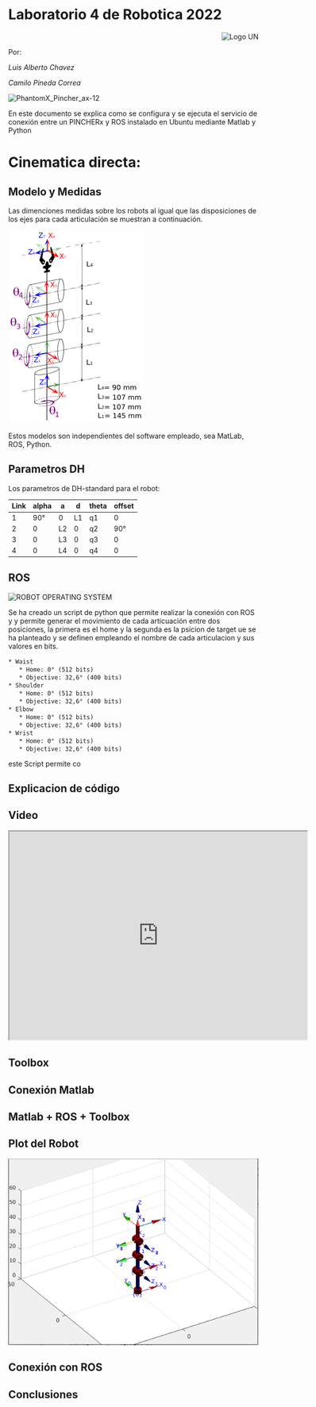 # Laboratorio 4 de Robotica 2022

<div>
<p style = 'text-align:right;'>
<img src="https://encrypted-tbn0.gstatic.com/images?q=tbn:ANd9GcSpw7VUCd_3cj1avB_6YTyQgX4e7nM5mVESyeb72_sLYUPdHkqi1yaDwMyR_tryIhLiRzM&usqp=CAU" alt="Logo UN" width="250px">
</p>
</div>

Por:

*Luis Alberto Chavez* 


*Camilo Pineda Correa*


<div>
<p style = 'text-align:left;'>
<img src="https://static.generation-robots.com/14801-product_cover/phantomx-pincher-robot-arm-kit-with-ax-12-actuators-and-adapter-for-leo-rover-non-assembled.jpg" alt="PhantomX_Pincher_ax-12" width="250px">
</p>
</div>



En este documento se explica como se configura y se ejecuta el servicio de conexión entre un PINCHERx y ROS instalado en Ubuntu mediante Matlab y Python

# Cinematica directa:

## Modelo y Medidas

Las dimenciones medidas sobre los robots al igual que las disposiciones de los ejes para cada articulación se muestran a continuación. 

![Modelo del robot PhantomX Pincher AX-12 ](https://github.com/Rocosso/lab4_Robotica/blob/main/Imagenes/DH_Pincher.png)

Estos modelos son independientes del software empleado, sea MatLab, ROS, Python.

## Parametros DH

Los parametros de DH-standard para el robot:

| Link |	alpha |	a	| d |	theta	| offset |
| -- | -- | -- | -- | -- | -- |
| 1	| 90°	| 0	| L1	| q1	| 0 | 
| 2	| 0	| L2	| 0	| q2	| 90° | 
| 3	| 0	| L3	| 0	| q3	| 0 | 
| 4	| 0	| L4	| 0	| q4	| 0 | 


## ROS

![ROBOT OPERATING SYSTEM](https://www.canonicalrobots.com/images/cursos/ros-logo.png)

Se ha creado un script de python que permite realizar la conexión con ROS y y permite generar el movimiento de cada articuación entre dos posiciones, la primera es el home y la segunda es la psicion de target ue se ha planteado y se definen empleando el nombre de cada articulacion y sus valores en bits.

    * Waist
       * Home: 0° (512 bits)
       * Objective: 32,6° (400 bits)
    * Shoulder
       * Home: 0° (512 bits)
       * Objective: 32,6° (400 bits)
    * Elbow
       * Home: 0° (512 bits)
       * Objective: 32,6° (400 bits)
    * Wrist
       * Home: 0° (512 bits)
       * Objective: 32,6° (400 bits)

este Script permite co

## Explicacion de código

## Video




<div>
<p style = 'text-align:center;'>
<iframe width="600" height = "420"
src="https://youtube.com/shorts/1jJsIieK1R4">
</iframe>
</div>
</p>

## Toolbox

## Conexión Matlab 

## Matlab + ROS + Toolbox

## Plot del Robot

![plot robot empleando PeterCorke ToolBox9.10 en MatLab](https://github.com/Rocosso/lab4_Robotica/blob/main/Imagenes/plot_PhantomX_Pincher_ax-12.png)


## Conexión con ROS

## Conclusiones

